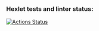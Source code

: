 ### Hexlet tests and linter status:
[![Actions Status](https://github.com/qf1x/backend-project-44/workflows/hexlet-check/badge.svg)](https://github.com/qf1x/backend-project-44/actions)